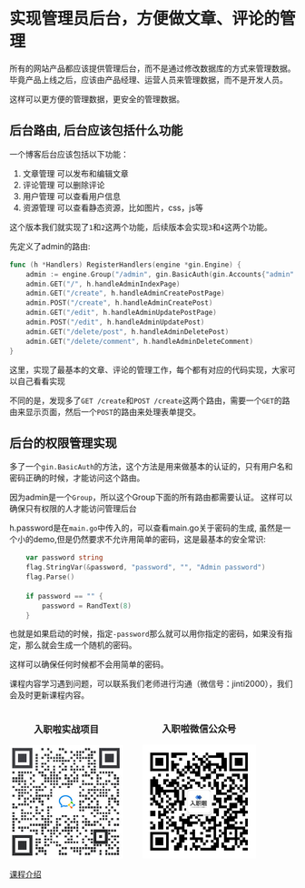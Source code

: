 # 实现管理员后台，方便做文章、评论的管理

所有的网站产品都应该提供管理后台，而不是通过修改数据库的方式来管理数据。毕竟产品上线之后，应该由产品经理、运营人员来管理数据，而不是开发人员。

这样可以更方便的管理数据，更安全的管理数据。

## 后台路由, 后台应该包括什么功能

一个博客后台应该包括以下功能：
1. 文章管理 可以发布和编辑文章
2. 评论管理 可以删除评论
3. 用户管理 可以查看用户信息
4. 资源管理 可以查看静态资源，比如图片，css，js等

这个版本我们就实现了`1`和`2`这两个功能，后续版本会实现`3`和`4`这两个功能。

先定义了admin的路由:
```go
func (h *Handlers) RegisterHandlers(engine *gin.Engine) {
	admin := engine.Group("/admin", gin.BasicAuth(gin.Accounts{"admin": h.password}))
	admin.GET("/", h.handleAdminIndexPage)
	admin.GET("/create", h.handleAdminCreatePostPage)
	admin.POST("/create", h.handleAdminCreatePost)
	admin.GET("/edit", h.handleAdminUpdatePostPage)
	admin.POST("/edit", h.handleAdminUpdatePost)
	admin.GET("/delete/post", h.handleAdminDeletePost)
	admin.GET("/delete/comment", h.handleAdminDeleteComment)
}

```

这里，实现了最基本的文章、评论的管理工作，每个都有对应的代码实现，大家可以自己看看实现

不同的是，发现多了`GET /create`和`POST /create`这两个路由，需要一个`GET`的路由来显示页面，然后一个`POST`的路由来处理表单提交。

## 后台的权限管理实现

多了一个`gin.BasicAuth`的方法，这个方法是用来做基本的认证的，只有用户名和密码正确的时候，才能访问这个路由。

因为admin是一个`Group`，所以这个Group下面的所有路由都需要认证。 这样可以确保只有权限的人才能访问管理后台

h.password是在`main.go`中传入的，可以查看main.go关于密码的生成, 虽然是一个小的demo,但是仍然要求不允许用简单的密码，这是最基本的安全常识:

```go
    var password string
	flag.StringVar(&password, "password", "", "Admin password")
	flag.Parse()

	if password == "" {
		password = RandText(8)
	}
```

也就是如果启动的时候，指定`-password`那么就可以用你指定的密码，如果没有指定，那么就会生成一个随机的密码。

这样可以确保任何时候都不会用简单的密码。


课程内容学习遇到问题，可以联系我们老师进行沟通（微信号：jinti2000），我们会及时更新课程内容。

<div style="display: inline-block;text-align: center;">
   <div style="display: inline-block;">
     <h3>入职啦实战项目</h3>
     <img src="../cmd/static/projectQrcode.jpg" width="200" margin-right="100" alt="入职啦实战项目二维码" >
   </div>
   <div style="display: inline-block; margin-left: 30px;">
     <h3>入职啦微信公众号</h3>
     <img src="../cmd/static/weixinQrcode.png" width="200" alt="入职啦公众号二维码" />
   </div>
 </div>

[课程介绍](./README.md)